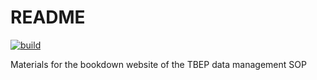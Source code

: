 # README

[![build](https://github.com/tbep-tech/data-management-sop/workflows/build/badge.svg)](https://github.com/tbep-tech/data-management-sop/actions)

Materials for the bookdown website of the TBEP data management SOP

